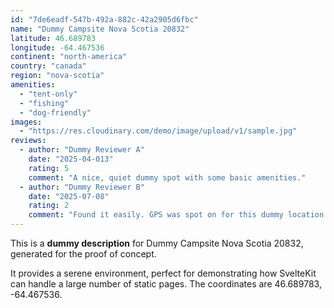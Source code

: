 ```yaml
---
id: "7de6eadf-547b-492a-882c-42a2905d6fbc"
name: "Dummy Campsite Nova Scotia 20832"
latitude: 46.689783
longitude: -64.467536
continent: "north-america"
country: "canada"
region: "nova-scotia"
amenities:
  - "tent-only"
  - "fishing"
  - "dog-friendly"
images:
  - "https://res.cloudinary.com/demo/image/upload/v1/sample.jpg"
reviews:
  - author: "Dummy Reviewer A"
    date: "2025-04-013"
    rating: 5
    comment: "A nice, quiet dummy spot with some basic amenities."
  - author: "Dummy Reviewer B"
    date: "2025-07-08"
    rating: 2
    comment: "Found it easily. GPS was spot on for this dummy location."
---
```


This is a **dummy description** for Dummy Campsite Nova Scotia 20832, generated for the proof of concept.

It provides a serene environment, perfect for demonstrating how SvelteKit can handle a large number of static pages. The coordinates are 46.689783, -64.467536.
